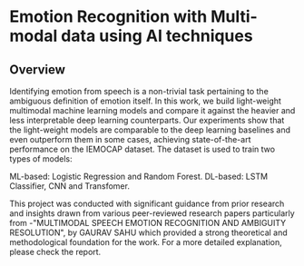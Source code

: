# Emotion Recognition with Multi-modal data using AI techniques
## Overview
Identifying emotion from speech is a non-trivial task pertaining to the ambiguous definition of emotion itself. In this work, we build light-weight multimodal machine learning models and compare it against the heavier and less interpretable deep learning counterparts. Our experiments show that the light-weight models are comparable to the deep learning baselines and even outperform them in some cases, achieving state-of-the-art performance on the IEMOCAP dataset.
The dataset is used to train two types of models:

ML-based: Logistic Regression and Random Forest.
DL-based: LSTM Classifier, CNN and Transfomer.

This project was conducted with significant guidance from prior research and insights drawn from various peer-reviewed research papers particularly from -"MULTIMODAL SPEECH EMOTION RECOGNITION AND AMBIGUITY RESOLUTION", by GAURAV SAHU 
which provided a strong theoretical and methodological foundation for the work.
For a more detailed explanation, please check the report.
